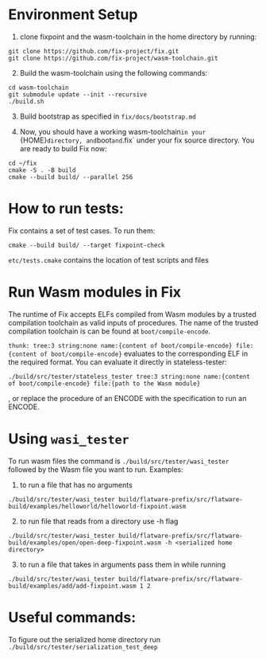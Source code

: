 # Environment Setup

1. clone fixpoint and the wasm-toolchain in the home directory by running:
```
git clone https://github.com/fix-project/fix.git
git clone https://github.com/fix-project/wasm-toolchain.git
```
2. Build the wasm-toolchain using the following commands:
```
cd wasm-toolchain
git submodule update --init --recursive
./build.sh
```
3. Build bootstrap as specified in `fix/docs/bootstrap.md`

4. Now, you should have a working wasm-toolchain`in your `{HOME}` directory,
and `boot` and `.fix` under your fix source directory. You are ready to build
Fix now:
```
cd ~/fix
cmake -S . -B build
cmake --build build/ --parallel 256
```

# How to run tests:
Fix contains a set of test cases. To run them:
```
cmake --build build/ --target fixpoint-check
```
`etc/tests.cmake` contains the location of test scripts and files


# Run Wasm modules in Fix
The runtime of Fix accepts ELFs compiled from Wasm modules by a trusted compilation
toolchain as valid inputs of procedures. The name of the trusted compilation toolchain
is can be found at `boot/compile-encode`.

`thunk: tree:3 string:none name:{content of boot/compile-encode} file:{content of boot/compile-encode}`
evaluates to the corresponding ELF in the required format. You can evaluate it directly in
stateless-tester:
```
./build/src/tester/stateless_tester tree:3 string:none name:{content of boot/compile-encode} file:{path to the Wasm module}
```
, or replace the procedure of an ENCODE with the specification to run an ENCODE.

# Using `wasi_tester`
To run wasm files the command is `./build/src/tester/wasi_tester` followed by the Wasm file you want to run.
Examples:
1. to run a file that has no arguments
```
./build/src/tester/wasi_tester build/flatware-prefix/src/flatware-build/examples/helloworld/helloworld-fixpoint.wasm
```
2. to run file that reads from a directory use -h flag
```
./build/src/tester/wasi_tester build/flatware-prefix/src/flatware-build/examples/open/open-deep-fixpoint.wasm -h <serialized home directory>
```
3. to run a file that takes in arguments pass them in while running
```
./build/src/tester/wasi_tester build/flatware-prefix/src/flatware-build/examples/add/add-fixpoint.wasm 1 2
```

# Useful commands:
To figure out the serialized home directory run `./build/src/tester/serialization_test_deep`
